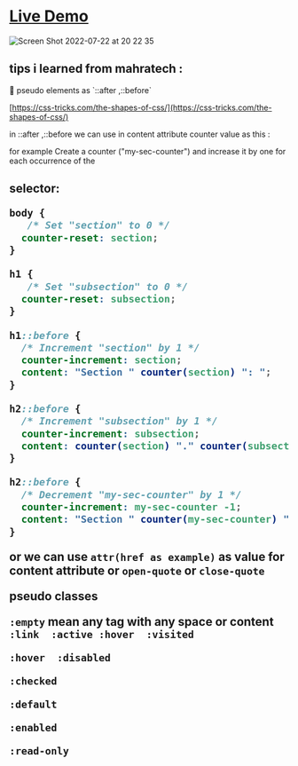 # [Live Demo]( https://zenab12.github.io/Freecodecamo-Piano/)

![Screen Shot 2022-07-22 at 20 22 35](https://user-images.githubusercontent.com/78083890/180500688-eab166ec-f973-46b4-88ec-ba92e4278e28.png)


## tips i learned from mahratech :

<aside>
🔑 pseudo elements as `::after ,::before`

[https://css-tricks.com/the-shapes-of-css/](https://css-tricks.com/the-shapes-of-css/)

in ::after ,::before we can use in content attribute counter value as this :

for example Create a counter ("my-sec-counter") and increase it by one for each occurrence of the <h2> selector:

```css
body {
   /* Set "section" to 0 */
  counter-reset: section;
}

h1 {
   /* Set "subsection" to 0 */
  counter-reset: subsection;
}

h1::before {
  /* Increment "section" by 1 */
  counter-increment: section;
  content: "Section " counter(section) ": ";
}

h2::before {
  /* Increment "subsection" by 1 */
  counter-increment: subsection;
  content: counter(section) "." counter(subsection) " ";
}

h2::before {
  /* Decrement "my-sec-counter" by 1 */
  counter-increment: my-sec-counter -1;
  content: "Section " counter(my-sec-counter) ". ";
}
```

or we can use `attr(href as example)` as value for content attribute or `open-quote` or `close-quote` 

**pseudo classes** 

`:empty` mean any tag with any space or content
`:link 
:active
:hover 
:visited`

`:hover 
:disabled` 

`:checked` 

`:default` 

`:enabled`

`:read-only`

</aside>
